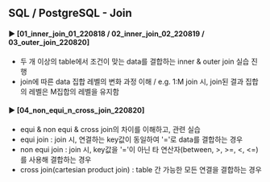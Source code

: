 ####  
## SQL / PostgreSQL - Join  
#### ► [01_inner_join_01_220818 / 02_inner_join_02_220819 / 03_outer_join_220820]  
- 두 개 이상의 table에서 조건이 맞는 data를 결합하는 inner & outer join 실습 진행  
- join에 따른 data 집합 레벨의 변화 과정 이해 / e.g. 1:M join 시, join된 결과 집합의 레벨은 M집합의 레벨을 유지함  
####  
#### ► [04_non_equi_n_cross_join_220820]  
- equi & non equi & cross join의 차이를 이해하고, 관련 실습  
- equi join : join 시, 연결하는 key값이 동일하여 '='로 data를 결합하는 경우  
- non equi join : join 시, key값을 '='이 아닌 타 연산자(between, >, >=, <, <=)를 사용해 결합하는 경우  
- cross join(cartesian product join) : table 간 가능한 모든 연결을 결합하는 경우  
####  
